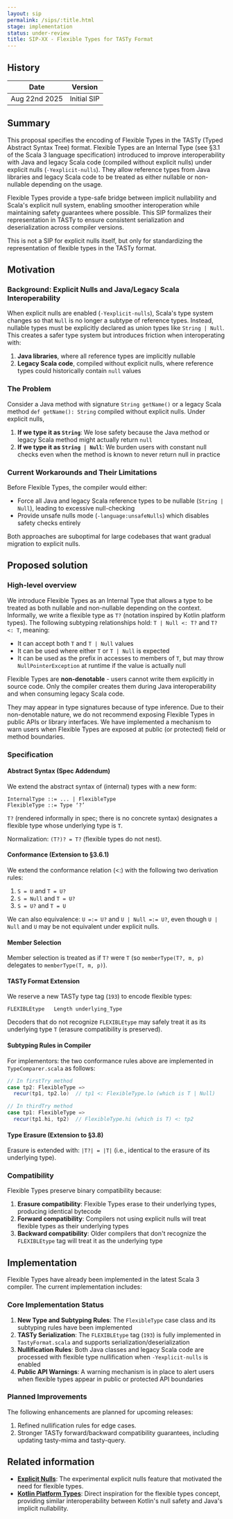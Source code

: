 ```yaml
---
layout: sip
permalink: /sips/:title.html
stage: implementation
status: under-review
title: SIP-XX - Flexible Types for TASTy Format
---
```


## History

| Date          | Version       |
|---------------|---------------|
| Aug 22nd 2025 | Initial SIP   |

## Summary

This proposal specifies the encoding of Flexible Types in the TASTy (Typed Abstract Syntax Tree) format. Flexible Types are an Internal Type (see §3.1 of the Scala 3 language specification) introduced to improve interoperability with Java and legacy Scala code (compiled without explicit nulls) under explicit nulls (`-Yexplicit-nulls`). They allow reference types from Java libraries and legacy Scala code to be treated as either nullable or non-nullable depending on the usage.

Flexible Types provide a type-safe bridge between implicit nullability and Scala's explicit null system, enabling smoother interoperation while maintaining safety guarantees where possible. This SIP formalizes their representation in TASTy to ensure consistent serialization and deserialization across compiler versions.

This is not a SIP for explicit nulls itself, but only for standardizing the representation of flexible types in the TASTy format.

## Motivation

### Background: Explicit Nulls and Java/Legacy Scala Interoperability

When explicit nulls are enabled (`-Yexplicit-nulls`), Scala's type system changes so that `Null` is no longer a subtype of reference types. Instead, nullable types must be explicitly declared as union types like `String | Null`. This creates a safer type system but introduces friction when interoperating with:

1. **Java libraries**, where all reference types are implicitly nullable
2. **Legacy Scala code**, compiled without explicit nulls, where reference types could historically contain `null` values

### The Problem

Consider a Java method with signature `String getName()` or a legacy Scala method `def getName(): String` compiled without explicit nulls. Under explicit nulls,

1. **If we type it as `String`**: We lose safety because the Java method or legacy Scala method might actually return `null`
2. **If we type it as `String | Null`**: We burden users with constant null checks even when the method is known to never return null in practice

### Current Workarounds and Their Limitations

Before Flexible Types, the compiler would either:
- Force all Java and legacy Scala reference types to be nullable (`String | Null`), leading to excessive null-checking
- Provide unsafe nulls mode (`-language:unsafeNulls`) which disables safety checks entirely

Both approaches are suboptimal for large codebases that want gradual migration to explicit nulls.

## Proposed solution

### High-level overview

We introduce Flexible Types as an Internal Type that allows a type to be treated as both nullable and non-nullable depending on the context. Informally, we write a flexible type as `T?` (notation inspired by Kotlin platform types). The following subtyping relationships hold: `T | Null <: T?` and `T? <: T`, meaning:

- It can accept both `T` and `T | Null` values
- It can be used where either `T` or `T | Null` is expected
- It can be used as the prefix in accesses to members of `T`, but may throw `NullPointerException` at runtime if the value is actually null

Flexible Types are **non-denotable** - users cannot write them explicitly in source code. Only the compiler creates them during Java interoperability and when consuming legacy Scala code.

They may appear in type signatures because of type inference.
Due to their non-denotable nature, we do not recommend exposing Flexible Types in public APIs or library interfaces.
We have implemented a mechanism to warn users when Flexible Types are exposed at public (or protected) field or method boundaries.

### Specification

#### Abstract Syntax (Spec Addendum)

We extend the abstract syntax of (internal) types with a new form:

```
InternalType ::= ... | FlexibleType
FlexibleType ::= Type ‘?’
```

`T?` (rendered informally in spec; there is no concrete syntax) designates a flexible type whose underlying type is `T`.

Normalization: `(T?)? = T?` (flexible types do not nest).

#### Conformance (Extension to §3.6.1)

We extend the conformance relation (<:) with the following two derivation rules:

1. `S = U` and `T = U?`
2. `S = Null` and `T = U?`
3. `S = U?` and `T = U`

We can also equivalence: `U =:= U?` and `U | Null =:= U?`, 
even though `U | Null` and `U` may be not equivalent under explicit nulls.

#### Member Selection

Member selection is treated as if `T?` were `T` (so `memberType(T?, m, p)` delegates to `memberType(T, m, p)`).

#### TASTy Format Extension

We reserve a new TASTy type tag (`193`) to encode flexible types:

```
FLEXIBLEtype   Length underlying_Type
```

Decoders that do not recognize `FLEXIBLEtype` may safely treat it as its underlying type `T` (erasure compatibility is preserved).

#### Subtyping Rules in Compiler

For implementors: the two conformance rules above are implemented in `TypeComparer.scala` as follows:

```scala
// In firstTry method 
case tp2: FlexibleType =>
  recur(tp1, tp2.lo)  // tp1 <: FlexibleType.lo (which is T | Null)

// In thirdTry method
case tp1: FlexibleType =>
  recur(tp1.hi, tp2)  // FlexibleType.hi (which is T) <: tp2
```

#### Type Erasure (Extension to §3.8)

Erasure is extended with: `|T?| = |T|` (i.e., identical to the erasure of its underlying type).

### Compatibility

Flexible Types preserve binary compatibility because:

1. **Erasure compatibility**: Flexible Types erase to their underlying types, producing identical bytecode
2. **Forward compatibility**: Compilers not using explicit nulls will treat flexible types as their underlying types
3. **Backward compatibility**: Older compilers that don't recognize the `FLEXIBLEtype` tag will treat it as the underlying type

## Implementation

Flexible Types have already been implemented in the latest Scala 3 compiler. The current implementation includes:

### Core Implementation Status

1. **New Type and Subtyping Rules**: The `FlexibleType` case class and its subtyping rules have been implemented
2. **TASTy Serialization**: The `FLEXIBLEtype` tag (`193`) is fully implemented in `TastyFormat.scala` and supports serialization/deserialization
3. **Nullification Rules**: Both Java classes and legacy Scala code are processed with flexible type nullification when `-Yexplicit-nulls` is enabled
4. **Public API Warnings**: A warning mechanism is in place to alert users when flexible types appear in public or protected API boundaries

### Planned Improvements

The following enhancements are planned for upcoming releases:

1. Refined nullification rules for edge cases.
2. Stronger TASTy forward/backward compatibility guarantees, including updating tasty-mima and tasty-query.

## Related information

- [**Explicit Nulls**](https://docs.scala-lang.org/scala3/reference/experimental/explicit-nulls.html): The experimental explicit nulls feature that motivated the need for flexible types.
- [**Kotlin Platform Types**](https://kotlinlang.org/docs/java-interop.html#null-safety-and-platform-types): Direct inspiration for the flexible types concept, providing similar interoperability between Kotlin's null safety and Java's implicit nullability.